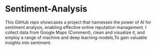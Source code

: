 # Sentiment-Analysis
This GitHub repo showcases a project that harnesses the power of AI for sentiment analysis, enabling effective online reputation management. I collect data from Google Maps (Comment), clean and visualize it, and employ a range of machine and deep learning models,To gain valuable insights into sentiment. 
